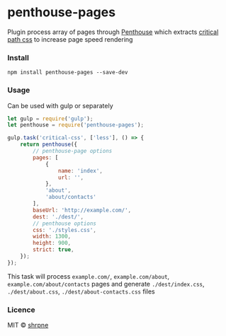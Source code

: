 # penthouse-pages
Plugin process array of pages through <a href="http://www.npmjs.org/package/penthouse">Penthouse</a> which extracts <a href="https://addyosmani.com/blog/detecting-critical-above-the-fold-css-with-paul-kinlan-video/">critical path css</a> to increase page speed rendering


### Install
```
npm install penthouse-pages --save-dev
```

### Usage
Can be used with gulp or separately
```js
let gulp = require('gulp');
let penthouse = require('penthouse-pages');

gulp.task('critical-css', ['less'], () => {
    return penthouse({
        // penthouse-page options
        pages: [
            {
                name: 'index',
                url: '',
            },
            'about',
            'about/contacts'
        ],
        baseUrl: 'http://example.com/',
        dest: './dest/',
        // penthouse options
        css: './styles.css',
        width: 1300,
        height: 900,
        strict: true,
    });
});
```

This task will process `example.com/`, `example.com/about`, `example.com/about/contacts` pages and generate `./dest/index.css`,  `./dest/about.css`, `./dest/about-contacts.css` files


### Licence
MIT © [shrpne](mailto:shrpne@gmail.com)
